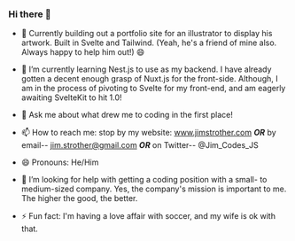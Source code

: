 ### Hi there 👋

- 🔭 Currently building out a portfolio site for an illustrator to display his artwork. Built in Svelte and Tailwind. (Yeah, he's a friend of mine also. Always happy to help him out!) 😄

- 🌱 I’m currently learning Nest.js to use as my backend. I have already gotten a decent enough grasp of Nuxt.js for the front-side. Although, I am in the process of pivoting to Svelte for my front-end, and am eagerly awaiting SvelteKit to hit 1.0!

- 💬 Ask me about what drew me to coding in the first place!

- 📫 How to reach me: stop by my website: www.jimstrother.com ***OR*** by email-- jim.strother@gmail.com ***OR*** on Twitter-- @Jim_Codes_JS

- 😄 Pronouns: He/Him

- 🤔 I’m looking for help with getting a coding position with a small- to medium-sized company. Yes, the company's mission is important to me. The higher the good, the better.

- ⚡ Fun fact: I'm having a love affair with soccer, and my wife is ok with that.

<!--
**jstrother/jstrother** is a ✨ _special_ ✨ repository because its `README.md` (this file) appears on your GitHub profile.

Here are some ideas to get you started:

- 👯 I’m looking to collaborate on ...
-->
